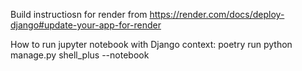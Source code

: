 Build instructiosn for render from https://render.com/docs/deploy-django#update-your-app-for-render

How to run jupyter notebook with Django context:
    poetry run python manage.py shell_plus --notebook